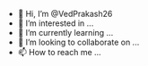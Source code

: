 - 👋 Hi, I’m @VedPrakash26
- 👀 I’m interested in ...
- 🌱 I’m currently learning ...
- 💞️ I’m looking to collaborate on ...
- 📫 How to reach me ...

<!---
VedPrakash26/VedPrakash26 is a ✨ special ✨ repository because its `README.md` (this file) appears on your GitHub profile.
You can click the Preview link to take a look at your changes.
--->
